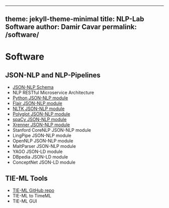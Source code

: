 ----
theme: jekyll-theme-minimal
title: NLP-Lab Software
author: Damir Cavar
permalink: /software/
---

# Software

## JSON-NLP and NLP-Pipelines

- [JSON-NLP Schema](https://github.com/dcavar/JSON-NLP)
- NLP RESTful Microservice Architecture
- [Python JSON-NLP module](https://pypi.org/project/pyjsonnlp/)
- [Flair JSON-NLP module](/flairjsonnlp/)
- [NLTK JSON-NLP module](/nltkjsonnlp/)
- [Polyglot JSON-NLP module](/polyglotjsonnlp/)
- [spaCy JSON-NLP module](/spacyjsonnlp/)
- [Xrenner JSON-NLP module](/xrennerjsonnlp/)
- Stanford CoreNLP JSON-NLP module
- LingPipe JSON-NLP module
- OpenNLP JSON-NLP module
- MaltParser JSON-NLP module
- YAGO JSON-LD module
- DBpedia JSON-LD module
- ConceptNet JSON-LD module


## TIE-ML Tools

- [TIE-ML GitHub repo](https://github.com/dcavar/tieml)
- TIE-ML to TimeML
- TIE-ML GUI

